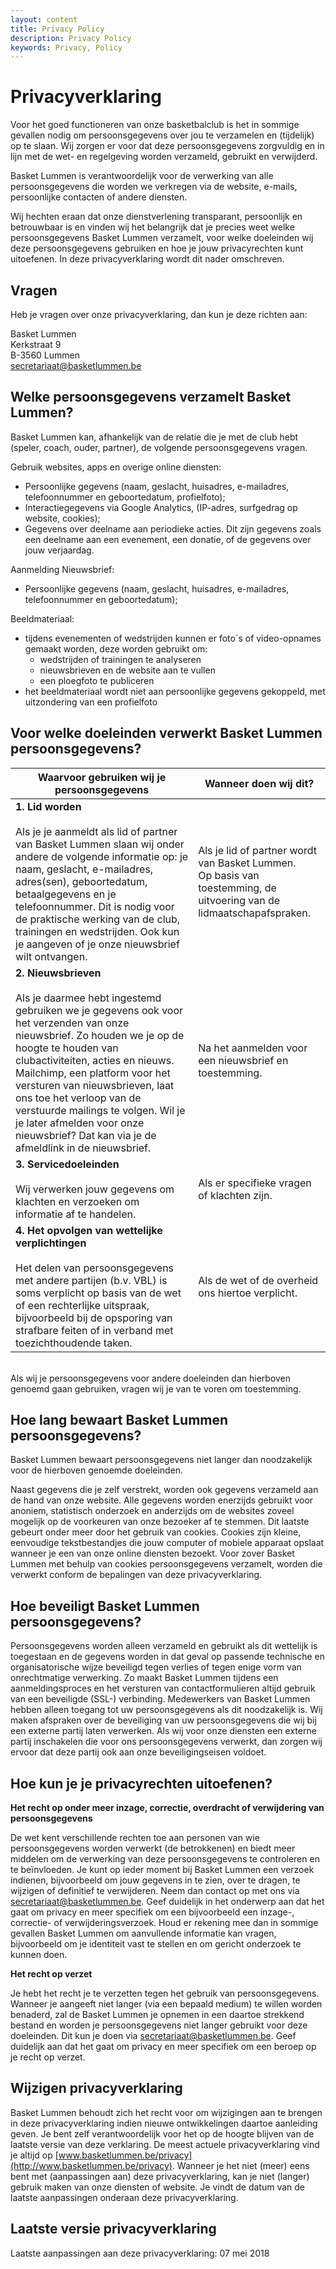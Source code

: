 ```yaml
---
layout: content
title: Privacy Policy
description: Privacy Policy
keywords: Privacy, Policy
---
```


# Privacyverklaring

Voor het goed functioneren van onze basketbalclub is het in sommige gevallen nodig om persoonsgegevens over jou te verzamelen en (tijdelijk) op te slaan. Wij zorgen er voor dat deze persoonsgegevens zorgvuldig en in lijn met de wet- en regelgeving worden verzameld, gebruikt en verwijderd.

Basket Lummen is verantwoordelijk voor de verwerking van alle persoonsgegevens die worden we verkregen via de website, e-mails, persoonlijke contacten of andere diensten.

Wij hechten eraan dat onze dienstverlening transparant, persoonlijk en betrouwbaar is en vinden wij het belangrijk dat je precies weet welke persoonsgegevens Basket Lummen verzamelt, voor welke doeleinden wij deze persoonsgegevens gebruiken en hoe je jouw privacyrechten kunt uitoefenen. In deze privacyverklaring wordt dit nader omschreven. 

## Vragen

Heb je vragen over onze privacyverklaring, dan kun je deze richten aan: 

Basket Lummen  
Kerkstraat 9  
B-3560 Lummen  
[secretariaat@basketlummen.be](mailto:secretariaat@basketlummen.be)  

## Welke persoonsgegevens verzamelt Basket Lummen?

Basket Lummen kan, afhankelijk van de relatie die je met de club hebt (speler, coach, ouder, partner), de volgende persoonsgegevens vragen.

Gebruik websites, apps en overige online diensten:
* Persoonlijke gegevens (naam, geslacht, huisadres, e-mailadres, telefoonnummer en geboortedatum, profielfoto);
* Interactiegegevens via Google Analytics, (IP-adres, surfgedrag op website, cookies); 
* Gegevens over deelname aan periodieke acties. Dit zijn gegevens zoals een deelname aan een evenement, een donatie, of de gegevens over jouw verjaardag.

Aanmelding Nieuwsbrief: 
* Persoonlijke gegevens (naam, geslacht, huisadres, e-mailadres, telefoonnummer en geboortedatum);

Beeldmateriaal: 
* tijdens evenementen of wedstrijden kunnen er foto´s of video-opnames gemaakt worden, deze worden gebruikt om: 
   - wedstrijden of trainingen te analyseren
   - nieuwsbrieven en de website aan te vullen
   - een ploegfoto te publiceren
* het beeldmateriaal wordt niet aan persoonlijke gegevens gekoppeld, met uitzondering van een profielfoto

## Voor welke doeleinden verwerkt Basket Lummen persoonsgegevens?
  
| Waarvoor gebruiken wij je persoonsgegevens    | Wanneer doen wij dit? |
| --------------------------------------------- |-----------------------|
| **1. Lid worden**<br/><br/> Als je je aanmeldt als lid of partner van Basket Lummen slaan wij onder andere de volgende informatie op: je naam, geslacht, e-mailadres, adres(sen), geboortedatum, betaalgegevens en je telefoonnummer. Dit is nodig voor de praktische werking van de club, trainingen en wedstrijden. Ook kun je aangeven of je onze nieuwsbrief wilt ontvangen. | Als je lid of partner wordt van Basket Lummen. <br/> Op basis van toestemming, de uitvoering van de lidmaatschapafspraken. |
| **2. Nieuwsbrieven**<br/><br/>Als je daarmee hebt ingestemd gebruiken we je gegevens ook voor het verzenden van onze nieuwsbrief. Zo houden we je op de hoogte te houden van clubactiviteiten, acties en nieuws. Mailchimp, een platform voor het versturen van nieuwsbrieven, laat ons toe het verloop van de verstuurde mailings te volgen. Wil je je later afmelden voor onze nieuwsbrief? Dat kan via je de afmeldlink in de nieuwsbrief.|Na het aanmelden voor een nieuwsbrief en toestemming.| 	 	 
| **3. Servicedoeleinden**<br/><br/>Wij verwerken jouw gegevens om klachten en verzoeken om informatie af te handelen.|Als er specifieke vragen of klachten zijn.| 	 	 
| **4. Het opvolgen van wettelijke verplichtingen**<br/><br/>Het delen van persoonsgegevens met andere partijen (b.v. VBL) is soms verplicht op basis van de wet of een rechterlijke uitspraak, bijvoorbeeld bij de opsporing van strafbare feiten of in verband met toezichthoudende taken.|Als de wet of de overheid ons hiertoe verplicht.|

<br/>Als wij je persoonsgegevens voor andere doeleinden dan hierboven genoemd gaan gebruiken, vragen wij je van te voren om toestemming. 

## Hoe lang bewaart Basket Lummen persoonsgegevens?

Basket Lummen bewaart persoonsgegevens niet langer dan noodzakelijk voor de hierboven genoemde doeleinden.
 
Naast gegevens die je zelf verstrekt, worden ook gegevens verzameld aan de hand van onze website. Alle gegevens worden enerzijds gebruikt voor anoniem, statistisch onderzoek en anderzijds om de websites zoveel mogelijk op de voorkeuren van onze bezoeker af te stemmen. Dit laatste gebeurt onder meer door het gebruik van cookies. Cookies zijn kleine, eenvoudige tekstbestandjes die jouw computer of mobiele apparaat opslaat wanneer je een van onze online diensten bezoekt.
Voor zover Basket Lummen met behulp van cookies persoonsgegevens verzamelt, worden die verwerkt conform de bepalingen van deze privacyverklaring.

## Hoe beveiligt Basket Lummen persoonsgegevens? 

Persoonsgegevens worden alleen verzameld en gebruikt als dit wettelijk is toegestaan en de gegevens worden in dat geval op passende technische en organisatorische wijze beveiligd tegen verlies of tegen enige vorm van onrechtmatige verwerking. Zo maakt Basket Lummen tijdens een aanmeldingsproces en het versturen van contactformulieren altijd gebruik van een beveiligde (SSL-) verbinding. Medewerkers van Basket Lummen hebben alleen toegang tot uw persoonsgegevens als dit noodzakelijk is.
Wij maken afspraken over de beveiliging van uw persoonsgegevens die wij bij een externe partij laten verwerken. Als wij voor onze diensten een externe partij inschakelen die voor ons persoonsgegevens verwerkt, dan zorgen wij ervoor dat deze partij ook aan onze beveiligingseisen voldoet.

## Hoe kun je je privacyrechten uitoefenen?

**Het recht op onder meer inzage, correctie, overdracht of verwijdering van persoonsgegevens**

De wet kent verschillende rechten toe aan personen van wie persoonsgegevens worden verwerkt (de betrokkenen) en biedt meer middelen om de verwerking van deze persoonsgegevens te controleren en te beïnvloeden.
Je kunt op ieder moment bij Basket Lummen een verzoek indienen, bijvoorbeeld om jouw gegevens in te zien, over te dragen, te wijzigen of definitief te verwijderen. Neem dan contact op met ons via [secretariaat@basketlummen.be](mailto:secretariaat@basketlummen.be). Geef duidelijk in het onderwerp aan dat het gaat om privacy en meer specifiek om een bijvoorbeeld een inzage-, correctie- of verwijderingsverzoek. Houd er rekening mee dan in sommige gevallen Basket Lummen om aanvullende informatie kan vragen, bijvoorbeeld om je identiteit vast te stellen en om gericht onderzoek te kunnen doen.

**Het recht op verzet**

Je hebt het recht je te verzetten tegen het gebruik van persoonsgegevens. Wanneer je aangeeft niet langer (via een bepaald medium) te willen worden benaderd, zal de Basket Lummen je opnemen in een daartoe strekkend bestand en worden je persoonsgegevens niet langer gebruikt voor deze doeleinden. Dit kun je doen via [secretariaat@basketlummen.be](mailto:secretariaat@basketlummen.be). Geef duidelijk aan dat het gaat om privacy en meer specifiek om een beroep op je recht op verzet.

## Wijzigen privacyverklaring

Basket Lummen behoudt zich het recht voor om wijzigingen aan te brengen in deze privacyverklaring indien nieuwe ontwikkelingen daartoe aanleiding geven. Je bent zelf verantwoordelijk voor het op de hoogte blijven van de laatste versie van deze verklaring. De meest actuele privacyverklaring vind je altijd op [www.basketlummen.be/privacy](http://www.basketlummen.be/privacy). Wanneer je het niet (meer) eens bent met (aanpassingen aan) deze privacyverklaring, kan je niet (langer) gebruik maken van onze diensten of website. Je vindt de datum van de laatste aanpassingen onderaan deze privacyverklaring.

## Laatste versie privacyverklaring

Laatste aanpassingen aan deze privacyverklaring: 07 mei 2018


